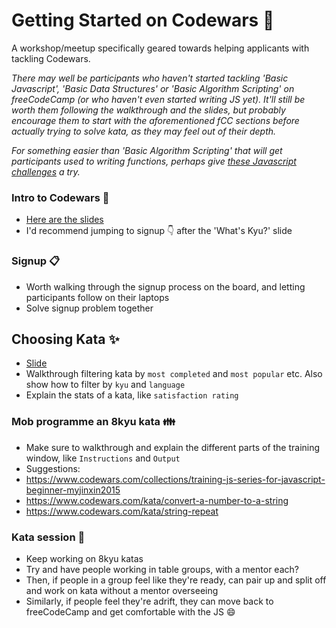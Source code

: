 # Getting Started on Codewars :muscle:

A workshop/meetup specifically geared towards helping applicants with tackling Codewars. 

_There may well be participants who haven't started tackling 'Basic Javascript', 'Basic Data Structures' or 'Basic Algorithm Scripting' on freeCodeCamp (or who haven't even started writing JS yet). It'll still be worth them following the walkthrough and the slides, but probably encourage them to start with the aforementioned fCC sections before actually trying to solve kata, as they may feel out of their depth._

_For something easier than 'Basic Algorithm Scripting' that will get participants used to writing functions, perhaps give [these Javascript challenges](https://hackmd.io/445IJxgQQ1S-inNrt7fndw) a try._

### Intro to Codewars :hatching_chick:
- [Here are the slides](https://facresources.com/slides/codewars-intro.html#/)
- I'd recommend jumping to signup :point_down: after the 'What's Kyu?' slide

### Signup :clipboard:
- Worth walking through the signup process on the board, and letting participants follow on their laptops
- Solve signup problem together

## Choosing Kata :sparkles:
- [Slide](https://facresources.com/slides/codewars-intro.html#/4)
- Walkthrough filtering kata by `most completed` and `most popular` etc. Also show how to filter by `kyu` and `language`
- Explain the stats of a kata, like `satisfaction rating`

### Mob programme an 8kyu kata :family:
- Make sure to walkthrough and explain the different parts of the training window, like `Instructions` and `Output`
- Suggestions:
- https://www.codewars.com/collections/training-js-series-for-javascript-beginner-myjinxin2015
- https://www.codewars.com/kata/convert-a-number-to-a-string
- https://www.codewars.com/kata/string-repeat

### Kata session :ocean:

- Keep working on 8kyu katas
- Try and have people working in table groups, with a mentor each?
- Then, if people in a group feel like they're ready, can pair up and split off and work on kata without a mentor overseeing
- Similarly, if people feel they're adrift, they can move back to freeCodeCamp and get comfortable with the JS :smile:
